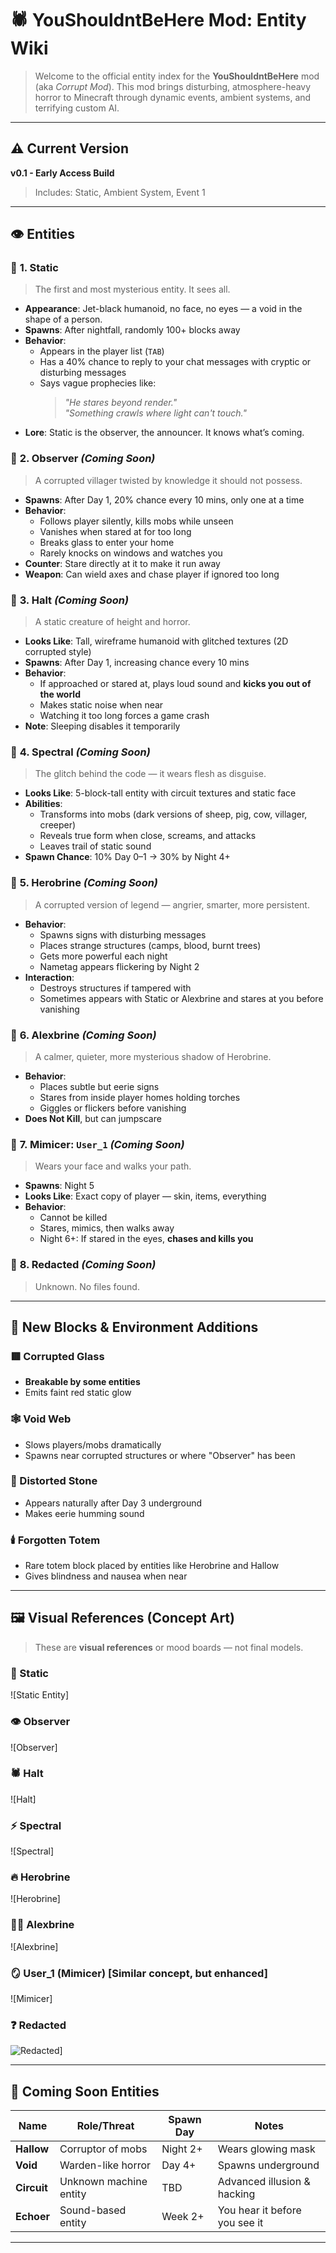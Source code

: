
# 🕷️ YouShouldntBeHere Mod: Entity Wiki

> Welcome to the official entity index for the **YouShouldntBeHere** mod (aka *Corrupt Mod*). This mod brings disturbing, atmosphere-heavy horror to Minecraft through dynamic events, ambient systems, and terrifying custom AI.

---

## ⚠️ Current Version
**v0.1 - Early Access Build**  
> Includes: Static, Ambient System, Event 1

---

## 👁️ Entities

### 🔹 **1. Static**  
> The first and most mysterious entity. It sees all.

- **Appearance**: Jet-black humanoid, no face, no eyes — a void in the shape of a person.  
- **Spawns**: After nightfall, randomly 100+ blocks away  
- **Behavior**:
  - Appears in the player list (`TAB`)
  - Has a 40% chance to reply to your chat messages with cryptic or disturbing messages
  - Says vague prophecies like:
    > *"He stares beyond render."*  
    > *"Something crawls where light can't touch."*
- **Lore**: Static is the observer, the announcer. It knows what’s coming.

### 🔹 **2. Observer** *(Coming Soon)*  
> A corrupted villager twisted by knowledge it should not possess.

- **Spawns**: After Day 1, 20% chance every 10 mins, only one at a time  
- **Behavior**:
  - Follows player silently, kills mobs while unseen
  - Vanishes when stared at for too long
  - Breaks glass to enter your home
  - Rarely knocks on windows and watches you
- **Counter**: Stare directly at it to make it run away  
- **Weapon**: Can wield axes and chase player if ignored too long

### 🔹 **3. Halt** *(Coming Soon)*  
> A static creature of height and horror.

- **Looks Like**: Tall, wireframe humanoid with glitched textures (2D corrupted style)  
- **Spawns**: After Day 1, increasing chance every 10 mins  
- **Behavior**:
  - If approached or stared at, plays loud sound and **kicks you out of the world**
  - Makes static noise when near
  - Watching it too long forces a game crash
- **Note**: Sleeping disables it temporarily

### 🔹 **4. Spectral** *(Coming Soon)*  
> The glitch behind the code — it wears flesh as disguise.

- **Looks Like**: 5-block-tall entity with circuit textures and static face  
- **Abilities**:
  - Transforms into mobs (dark versions of sheep, pig, cow, villager, creeper)
  - Reveals true form when close, screams, and attacks
  - Leaves trail of static sound
- **Spawn Chance**: 10% Day 0–1 → 30% by Night 4+

### 🔹 **5. Herobrine** *(Coming Soon)*  
> A corrupted version of legend — angrier, smarter, more persistent.

- **Behavior**:
  - Spawns signs with disturbing messages
  - Places strange structures (camps, blood, burnt trees)
  - Gets more powerful each night
  - Nametag appears flickering by Night 2
- **Interaction**:
  - Destroys structures if tampered with
  - Sometimes appears with Static or Alexbrine and stares at you before vanishing

### 🔹 **6. Alexbrine** *(Coming Soon)*  
> A calmer, quieter, more mysterious shadow of Herobrine.

- **Behavior**:
  - Places subtle but eerie signs
  - Stares from inside player homes holding torches
  - Giggles or flickers before vanishing
- **Does Not Kill**, but can jumpscare

### 🔹 **7. Mimicer: `User_1`** *(Coming Soon)*  
> Wears your face and walks your path.

- **Spawns**: Night 5  
- **Looks Like**: Exact copy of player — skin, items, everything  
- **Behavior**:
  - Cannot be killed
  - Stares, mimics, then walks away
  - Night 6+: If stared in the eyes, **chases and kills you**

### 🔹 **8. Redacted** *(Coming Soon)*  
> Unknown. No files found.


---

## 🧱 New Blocks & Environment Additions

### 🟥 Corrupted Glass
- **Breakable by some entities**
- Emits faint red static glow

### 🕸️ Void Web
- Slows players/mobs dramatically
- Spawns near corrupted structures or where "Observer" has been

### 🔲 Distorted Stone
- Appears naturally after Day 3 underground
- Makes eerie humming sound

### 🕯️ Forgotten Totem
- Rare totem block placed by entities like Herobrine and Hallow
- Gives blindness and nausea when near

---

## 🖼️ Visual References (Concept Art)

> These are **visual references** or mood boards — not final models.

### 🖤 Static
![Static Entity]

### 👁️ Observer
![Observer]

### 🕷️ Halt
![Halt]

### ⚡ Spectral
![Spectral]

### 🔥 Herobrine
![Herobrine]

### 🧍‍♀️ Alexbrine
![Alexbrine]

### 🪞 User_1 (Mimicer) [Similar concept, but enhanced]
![Mimicer]
### ❓ Redacted
![Redacted](https://static.wikia.nocookie.net/redacted-smps/images/c/c5/15C.png/revision/latest?cb=20240628031453)]

---

## 🧩 Coming Soon Entities

| Name       | Role/Threat           | Spawn Day | Notes |
|------------|------------------------|-----------|-------|
| **Hallow** | Corruptor of mobs      | Night 2+  | Wears glowing mask |
| **Void**   | Warden-like horror     | Day 4+    | Spawns underground |
| **Circuit**| Unknown machine entity | TBD       | Advanced illusion & hacking |
| **Echoer** | Sound-based entity     | Week 2+   | You hear it before you see it |

---
